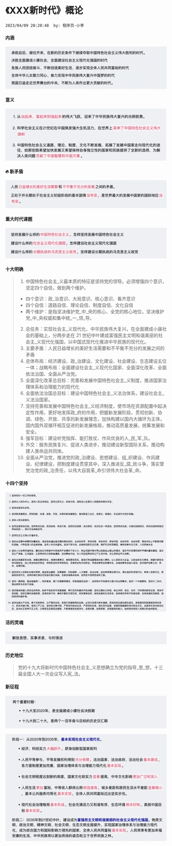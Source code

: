 # 《XXX新时代》概论

`2023/04/09 20:20:48  by: 程序员·小李`

#### 内涵

![image](《XXX新时代》概论/c889134c-cb50-429d-a6dc-8be0529e9d2e.png)


#### 意义

![image](《XXX新时代》概论/84a5bf68-242a-41c6-855b-bc21c4ef72e0.png)



#### 🔥 新矛盾

![image](《XXX新时代》概论/7774a235-5e0a-476b-accc-57a3150c082c.png)



#### 重大时代课题

![image](《XXX新时代》概论/1ec2ac6f-c51f-470d-9961-7464994c304c.png)


#### 十大明确

> 1. 中国特色社会主_义最本质的特征是坚持党的领导。必须增强四个意识，坚定四个自信，做到两个维护。 
>  * 四个意识：政_治意识、大局意识、核心意识、看齐意识 
>  * 四个自信：道路自信、理论自信、制度自信、文化自信 
>  * 两个维护：是指坚决维护党_中_央的核心、全党的核心地位，坚决维护党_中_央权威和集中统_一_领_导。 
> 2. 总任务：实现社会主_义现代化、中华民族伟大复兴，在全面建成小康社会的基础上，分两步走在 21 世纪中叶建成富强民主文明和谐美丽的社会主_义现代化强国，以中国式现代化推进中华民族的现代化。 
> 3. 主要矛盾：人民日益增长的美好生活需要和不平衡不充分的发展之间的矛盾 
> 4. 总体布局：经济建设、政_治建设、文化建设、社会建设、生态建设五位一体；战略布局：全面建设社会主_义现代化国家、全面深化改革、全面依法治国、全面从严治党。 
> 5. 全面深化改革总目标：完善和发展中国特色社会主_义制度，推进国家治理体系和治理能力的现代化 
> 6. 全面依法治国总目标：建设中国特色社会主_义法治体系，建设社会主_义法治国家。 
> 7. 坚持完善和发展中国特色社会主_义经济制度，使市场在资源配置中起决定性作用，更好地发挥政_府的作用，把握新发展阶段，贯彻创新、协调、绿色、开放、共享的新发展理念，加快构建以国内大循环为主体，国内国外双循环相互促进的新发展格局，推动高质量发展，统筹发展和安全。 
> 8. 强军目标：建设听党指挥、能打胜仗、作风优良的人_民_军_队。 
> 9. 外交：服务民族复兴、促进人类进步，推动建设新型国际关系，推动构建人类命运共同体。 
> 10. 全面从严治党，推进党的政_治建设、思想建设、组_织建设、作风建设、纪律建设，把制度建设贯穿其中，深入推进反_腐_败斗争，落实管党治党的政_治责任，以伟大自我革_命引领伟大社会革_命。


#### 十四个坚持

![image](《XXX新时代》概论/3c81b0d0-0d59-412f-bb8d-f03019e53dcc.png)


#### 活的灵魂

![image](《XXX新时代》概论/972ea845-318d-4079-a172-47ff115a68f4.png)


#### 历史地位

> 党的十九大将新时代中国特色社会主_义思想确立为党的指导_思_想，十三届全国人大一次会议写入宪_法。


#### 新征程

![image](《XXX新时代》概论/29b75a1c-9009-44da-a312-142997344fb1.png)

![image](《XXX新时代》概论/c257fe05-4e96-45fb-846d-f5915dd68d28.png)